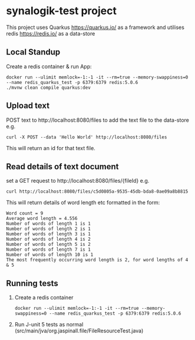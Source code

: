 # synalogik-test project

This project uses Quarkus https://quarkus.io/ as a framework
and utilises redis https://redis.io/ as a data-store

## Local Standup
Create a redis container & run App:
```shell script
docker run --ulimit memlock=-1:-1 -it --rm=true --memory-swappiness=0 --name redis_quarkus_test -p 6379:6379 redis:5.0.6
./mvnw clean compile quarkus:dev
```

## Upload text
POST text to http://localhost:8080/files to add the text file to the data-store e.g.
```shell script
curl -X POST --data 'Hello World' http://localhost:8080/files
``` 
This will return an id for that text file.

## Read details of text document
set a GET request to http://localhost:8080/files/{fileId} e.g.
```
curl http://localhost:8080/files/c5d0805a-9535-45db-bda8-0ae09a8b8815
``` 
This will return details of word length etc formatted in the form:
```
Word count = 9
Average word length = 4.556
Number of words of length 1 is 1
Number of words of length 2 is 1
Number of words of length 3 is 1
Number of words of length 4 is 2
Number of words of length 5 is 2
Number of words of length 7 is 1
Number of words of length 10 is 1
The most frequently occurring word length is 2, for word lengths of 4 & 5
```

## Running tests
1. Create a redis container
    ```shell script
    docker run --ulimit memlock=-1:-1 -it --rm=true --memory-swappiness=0 --name redis_quarkus_test -p 6379:6379 redis:5.0.6
    ```
2. Run J-unit 5 tests as normal (src/main/jva/org.jaspinall.file/FileResourceTest.java)
